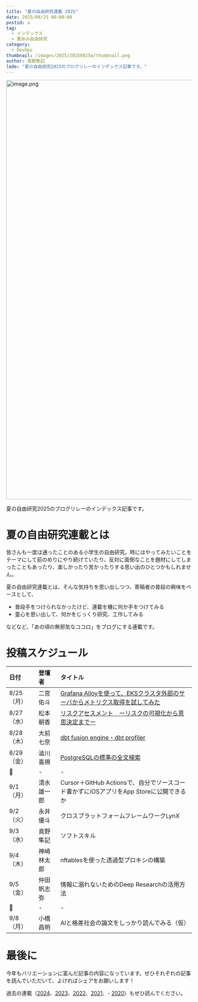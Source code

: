 ```yaml
---
title: "夏の自由研究連載 2025"
date: 2025/08/25 00:00:00
postid: a
tag:
  - インデックス
  - 夏休み自由研究
category:
  - DevOps
thumbnail: /images/2025/20250825a/thumbnail.png
author: 真野隼記
lede: "夏の自由研究2025のブログリレーのインデックス記事です。"
---
```

<img src="/images/2025/20250825a/image.png" alt="image.png" width="1171" height="1137" loading="lazy">

夏の自由研究2025のブログリレーのインデックス記事です。

# 夏の自由研究連載とは

皆さんも一度は通ったことのある小学生の自由研究。時にはやってみたいことをテーマにして前のめりにやり続けていたり、反対に面倒なことを題材にしてしまったこともあったり、楽しかったり苦かったりする思い出のひとつかもしれません。

夏の自由研究連載とは、そんな気持ちを思い出しつつ、寄稿者の普段の興味をベースとして、

- 普段手をつけられなかったけど、連載を機に何か手をつけてみる
- 童心を思い出して、何かをじっくり研究、工作してみる

などなど、「あの頃の無邪気なココロ」をブログにする連載です。

# 投稿スケジュール

| 日付 | 登壇者 | タイトル |
| :--- | :--- | :--- |
| 8/25（月） | 二宮佑斗 | [Grafana Alloyを使って、EKSクラスタ外部のサーバからメトリクス取得を試してみた](/articles/20250825b/) |
| 8/27（水） | 松本朝香 | [リスクアセスメント　ーリスクの可視化から意思決定までー](/articles/20250827a/) |
| 8/28（木） | 大前七奈 | [dbt fusion engine・dbt profiler](/articles/20250828a/) |
| 8/29（金） | 澁川喜規 | [PostgreSQLの標準の全文検索](/articles/20250829a/) |
| 🌻 | - | - |
| 9/1（月） | 清水雄一郎 | Cursor＋GitHub Actionsで、自分でソースコード書かずにiOSアプリをApp Storeに公開できるか |
| 9/2（火） | 永井優斗 | クロスプラットフォームフレームワークLynX |
| 9/3（水） | 真野隼記 | ソフトスキル |
| 9/4（木） | 神崎林太郎 | nftablesを使った透過型プロキシの構築 |
| 9/5（金） | 仲田帆志弥 | 情報に溺れないためのDeep Researchの活用方法 |
| 🌻 | - | - |
| 9/8（月） | 小橋昌明 | AIと格差社会の論文をしっかり読んでみる（仮） |

# 最後に

今年もバリエーションに富んだ記事の内容になっています。ぜひそれぞれの記事を読んでいただいて、よければシェアをお願いします！

過去の連載（[2024](/articles/20240819a/)、[2023](/articles/20230830a/)、[2022](/articles/20220822a/)、[2021](/articles/20210823a/)、- [2020](/articles/20200726/)）もぜひ読んでください。
